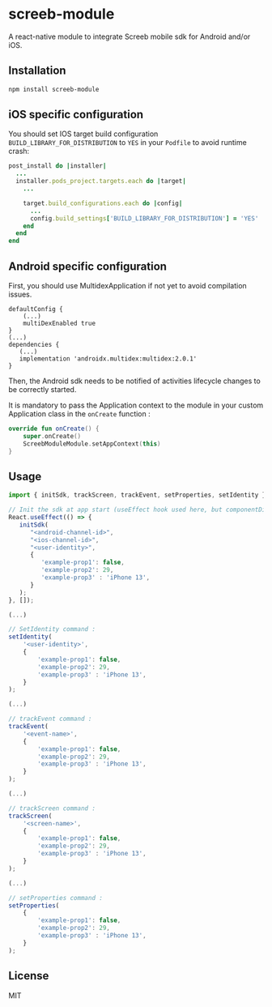 # screeb-module

A react-native module to integrate Screeb mobile sdk for Android and/or iOS.

## Installation

```sh
npm install screeb-module
```

## iOS specific configuration
You should set IOS target build configuration `BUILD_LIBRARY_FOR_DISTRIBUTION` to `YES` in your `Podfile` to avoid runtime crash:
```ruby
post_install do |installer|
  ...
  installer.pods_project.targets.each do |target|
    ...

    target.build_configurations.each do |config|
      ...
      config.build_settings['BUILD_LIBRARY_FOR_DISTRIBUTION'] = 'YES'
    end
  end
end
```

## Android specific configuration

First, you should use MultidexApplication if not yet to avoid compilation issues.

```
defaultConfig {
    (...)
    multiDexEnabled true
}
(...)
dependencies {
   (...)
   implementation 'androidx.multidex:multidex:2.0.1'
}
```

Then, the Android sdk needs to be notified of activities lifecycle changes to be correctly started.

It is mandatory to pass the Application context to the module in your custom Application class
in the `onCreate` function :

```kotlin
override fun onCreate() {
    super.onCreate()
    ScreebModuleModule.setAppContext(this)
}
```

## Usage

```js
import { initSdk, trackScreen, trackEvent, setProperties, setIdentity } from "screeb-module";

// Init the sdk at app start (useEffect hook used here, but componentDidMount is fine)
React.useEffect(() => {
   initSdk(
      "<android-channel-id>",
      "<ios-channel-id>",
      "<user-identity>",
      {
         'example-prop1': false,
         'example-prop2': 29,
         'example-prop3' : 'iPhone 13',
      }
   );
}, []);

(...)

// SetIdentity command :
setIdentity(
    '<user-identity>',
    {
        'example-prop1': false,
        'example-prop2': 29,
        'example-prop3' : 'iPhone 13',
    }
);

(...)

// trackEvent command :
trackEvent(
    '<event-name>',
    {
        'example-prop1': false,
        'example-prop2': 29,
        'example-prop3' : 'iPhone 13',
    }
);

(...)

// trackScreen command :
trackScreen(
    '<screen-name>',
    {
        'example-prop1': false,
        'example-prop2': 29,
        'example-prop3' : 'iPhone 13',
    }
);

(...)

// setProperties command :
setProperties(
    {
        'example-prop1': false,
        'example-prop2': 29,
        'example-prop3' : 'iPhone 13',
    }
);
```

## License

MIT
